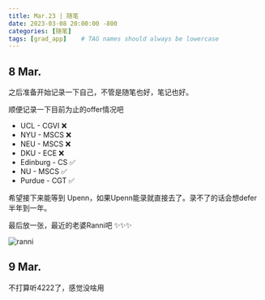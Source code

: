 ```yaml
---
title: Mar.23 | 随笔
date: 2023-03-08 20:00:00 -800
categories: [随笔]
tags: [grad_app]    # TAG names should always be lowercase
---
```


## 8 Mar.

之后准备开始记录一下自己，不管是随笔也好，笔记也好。

顺便记录一下目前为止的offer情况吧

- UCL - CGVI ❌
- NYU - MSCS ❌
- NEU - MSCS ❌
- DKU - ECE ❌
- Edinburg - CS ✅
- NU - MSCS ✅
- Purdue - CGT ✅

希望接下来能等到 Upenn，如果Upenn能录就直接去了。录不了的话会想defer半年到一年。

最后放一张，最近的老婆Ranni吧 ✨✨✨

![ranni](https://upload.wikimedia.org/wikipedia/en/2/26/Elden_Ring_Ranni.png)



## 9 Mar.

不打算听4222了，感觉没啥用
